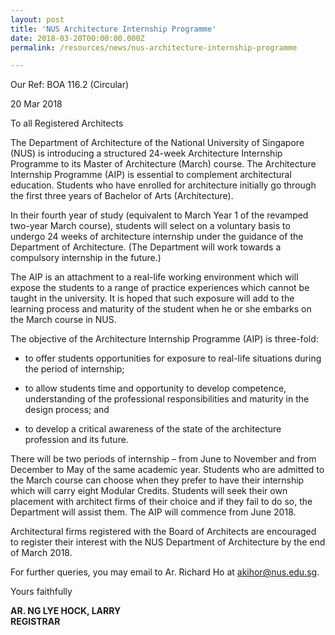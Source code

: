 ```yaml
---
layout: post
title: 'NUS Architecture Internship Programme'
date: 2018-03-20T00:00:00.000Z
permalink: /resources/news/nus-architecture-internship-programme

---
```


Our Ref: BOA 116.2 (Circular) 

20 Mar 2018 

To all Registered Architects 

The Department of Architecture of the National University of Singapore (NUS) is introducing a structured 24-week Architecture Internship Programme to its Master of Architecture (March) course. The Architecture Internship Programme (AIP) is essential to complement architectural education. Students who have enrolled for architecture initially go through the first three years of Bachelor of Arts (Architecture). 

In their fourth year of study (equivalent to March Year 1 of the revamped two-year March course), students will select on a voluntary basis to undergo 24 weeks of architecture internship under the guidance of the Department of Architecture. (The Department will work towards a compulsory internship in the future.) 

The AIP is an attachment to a real-life working environment which will expose the students to a range of practice experiences which cannot be taught in the university. It is hoped that such exposure will add to the learning process and maturity of the student when he or she embarks on the March course in NUS. 

The objective of the Architecture Internship Programme (AIP) is three-fold: 

* to offer students opportunities for exposure to real-life situations during the period of internship;

* to allow students time and opportunity to develop competence, understanding of the professional responsibilities and maturity in the design process; and

* to develop a critical awareness of the state of the architecture profession and its future. 

There will be two periods of internship – from June to November and from December to May of the same academic year. Students who are admitted to the March course can choose when they prefer to have their internship which will carry eight Modular Credits. Students will seek their own placement with architect firms of their choice and if they fail to do so, the Department will assist them. The AIP will commence from June 2018. 

Architectural firms registered with the Board of Architects are encouraged to register their interest with the NUS Department of Architecture by the end of March 2018.

For further queries, you may email to Ar. Richard Ho at akihor@nus.edu.sg. 

Yours faithfully 

**AR. NG LYE HOCK, LARRY <br/> REGISTRAR** 

